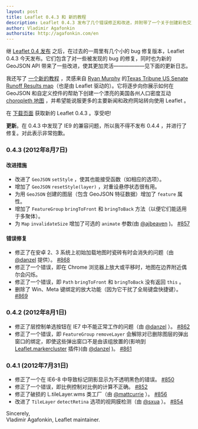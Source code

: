 ```yaml
---
layout: post
title: Leaflet 0.4.3 和 新的教程
description: Leaflet 0.4.3 发布了几个错误修正和改进，并附带了一个关于创建彩色交互式等值线地图的新教程
author: Vladimir Agafonkin
authorsite: http://agafonkin.com/en
---
```


继 [Leaflet 0.4 发布](leaflet-0-4-released.html) 之后，在过去的一周里有几个小的 bug 修复版本，Leaflet 0.4.3 今天发布。它们包含了对一些被发现的 bug 的修复，同时也为新的 GeoJSON API 带来了一些改进，使其更加灵活——————见下面的更新日志。

我还写了 [一个新的教程](./././examples/choropleth.html) ，灵感来自 [Ryan Murphy](http://www.texastribune.org/about/staff/ryan-murphy/) 的[Texas Tribune US Senate Runoff Results map](http://www.texastribune.org/library/data/us-senate-runoff-results-map/)（也是由 Leaflet 驱动的）。它将逐步向你展示如何在 GeoJSON 和自定义控件的帮助下创建一个漂亮的美国各州人口密度互动 [choropleth 地图](http://en.wikipedia.org/wiki/Choropleth_map) ，并希望能说服更多的主要新闻和政府网站转向使用 Leaflet 。

在 [下载页面](../../../download.html) 获取新的 Leaflet 0.4.3 。享受吧!

**更新**。在 0.4.3 中发现了 IE9 的兼容问题，所以我不得不发布 0.4.4 ，并进行了修复。对此表示非常抱歉。

### 0.4.3 (2012年8月7日)

#### 改进措施

 * 改进了 `GeoJSON` `setStyle` ，使其也能接受函数（如相应的选项）。
 * 增加了 `GeoJSON` `resetStyle(layer)` ，对重设悬停状态很有用。
 * 为用 `GeoJSON` 创建的图层（包含 GeoJSON 特征数据）增加了 `feature` 属性。
 * 增加了 `FeatureGroup` `bringToFront` 和 `bringToBack` 方法（以便它们能适用于多聚体）。
 * 为 `Map` `invalidateSize` 增加了可选的 `animate` 参数(由 [@ajbeaven](https://github.com/ajbeaven) )。 [#857](https://github.com/Leaflet/Leaflet/pull/857)

#### 错误修复

 * 修正了在安卓 2、3 系统上初始加载地图时瓷砖有时会消失的问题（由 [@danzel](https://github.com/danzel) 提供）。 [#868](https://github.com/Leaflet/Leaflet/pull/868)
 * 修正了一个错误，即在 Chrome 浏览器上放大或平移时，地图在边界附近偶尔会闪烁。
 * 修正了一个错误，即 `Path` `bringToFront` 和 `bringToBack` 没有返回 `this` 。
 * 删除了 Win、Meta 键绑定的放大功能（因为它干扰了全局键盘快捷键）。 [#869](https://github.com/Leaflet/Leaflet/issues/869)

### 0.4.2 (2012年8月1日)

 * 修正了层控制单选按钮在 IE7 中不能正常工作的问题（由 [@danzel](https://github.com/danzel) ）。 [#862](https://github.com/Leaflet/Leaflet/pull/862)
 * 修正了一个错误，即 `FeatureGroup` `removeLayer` 会解除对已删除图层的弹出窗口的绑定，即使这些弹出窗口不是由该组放置的(影响到 [Leaflet.markercluster](https://github.com/danzel/Leaflet.markercluster) 插件)(由 [@danzel](https://github.com/danzel) )。 [#861](https://github.com/Leaflet/Leaflet/pull/861)

### 0.4.1 (2012年7月31日)

 * 修正了一个在 IE6-8 中导致标记阴影显示为不透明黑色的错误。 [#850](https://github.com/Leaflet/Leaflet/issues/850)
 * 修正了一个错误，即比例控制对比例的计算不正确。 [#852](https://github.com/Leaflet/Leaflet/issues/852)
 * 修正了破损的 L.tileLayer.wms 类工厂（由 [@mattcurrie](https://github.com/mattcurrie) ）。 [#856](https://github.com/Leaflet/Leaflet/issues/856)
 * 改进了 `TileLayer` `detectRetina` 选项的视网膜检测（由 [@sxua](https://github.com/sxua) ）。 [#854](https://github.com/Leaflet/Leaflet/issues/854)

Sincerely, <br />
Vladimir Agafonkin, Leaflet maintainer.

